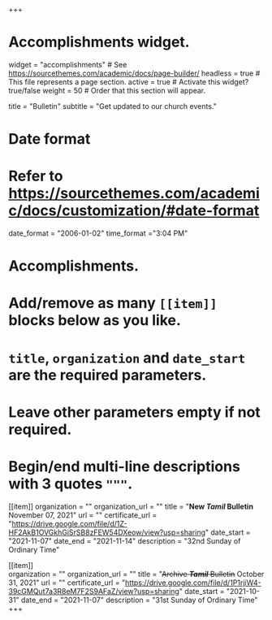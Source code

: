 +++
# Accomplishments widget.
widget = "accomplishments"  # See https://sourcethemes.com/academic/docs/page-builder/
headless = true  # This file represents a page section.
active = true  # Activate this widget? true/false
weight = 50  # Order that this section will appear.

title = "Bulletin"
subtitle = "Get updated to our church events."

# Date format
#   Refer to https://sourcethemes.com/academic/docs/customization/#date-format
date_format = "2006-01-02"
time_format ="3:04 PM"

# Accomplishments.
#   Add/remove as many `[[item]]` blocks below as you like.
#   `title`, `organization` and `date_start` are the required parameters.
#   Leave other parameters empty if not required.
#   Begin/end multi-line descriptions with 3 quotes `"""`.

[[item]]
  organization = ""
  organization_url = ""
  title = "**New ___Tamil___ Bulletin** November 07, 2021"
  url = ""
  certificate_url = "https://drive.google.com/file/d/1Z-HF2AkB1OVGkhGiSrSB8zFEW54DXeow/view?usp=sharing"
  date_start = "2021-11-07"
  date_end = "2021-11-14"
  description = "32nd Sunday of Ordinary Time"

[[item]]    
  organization = ""
  organization_url = ""
  title = "~~Archive ___Tamil___ Bulletin~~ October 31, 2021"
  url = ""
  certificate_url = "https://drive.google.com/file/d/1P1rjiW4-39cGMQut7a3R8eM7F2S9AFaZ/view?usp=sharing"
  date_start = "2021-10-31"
  date_end = "2021-11-07"
  description = "31st Sunday of Ordinary Time"
+++
